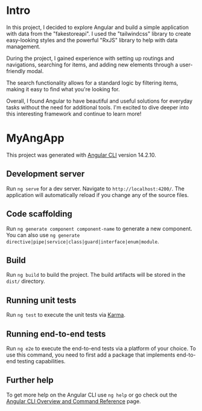 # Intro

In this project, I decided to explore Angular and build a simple application with data from the "fakestoreapi". I used the "tailwindcss" library to create easy-looking styles and the powerful "RxJS" library to help with data management.

During the project, I gained experience with setting up routings and navigations, searching for items, and adding new elements through a user-friendly modal.

The search functionality allows for a standard logic by filtering items, making it easy to find what you're looking for.

Overall, I found Angular to have beautiful and useful solutions for everyday tasks without the need for additional tools. I'm excited to dive deeper into this interesting framework and continue to learn more!

# MyAngApp

This project was generated with [Angular CLI](https://github.com/angular/angular-cli) version 14.2.10.

## Development server

Run `ng serve` for a dev server. Navigate to `http://localhost:4200/`. The application will automatically reload if you change any of the source files.

## Code scaffolding

Run `ng generate component component-name` to generate a new component. You can also use `ng generate directive|pipe|service|class|guard|interface|enum|module`.

## Build

Run `ng build` to build the project. The build artifacts will be stored in the `dist/` directory.

## Running unit tests

Run `ng test` to execute the unit tests via [Karma](https://karma-runner.github.io).

## Running end-to-end tests

Run `ng e2e` to execute the end-to-end tests via a platform of your choice. To use this command, you need to first add a package that implements end-to-end testing capabilities.

## Further help

To get more help on the Angular CLI use `ng help` or go check out the [Angular CLI Overview and Command Reference](https://angular.io/cli) page.
